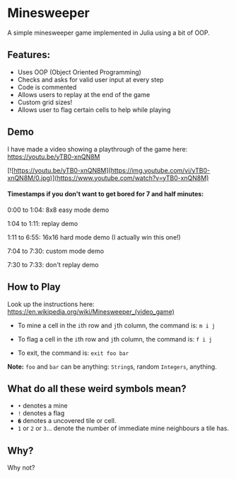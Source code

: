 # Minesweeper
A simple minesweeper game implemented in Julia using a bit of OOP.

## Features:
- Uses OOP (Object Oriented Programming)
- Checks and asks for valid user input at every step
- Code is commented
- Allows users to replay at the end of the game
- Custom grid sizes!
- Allows user to flag certain cells to help while playing

## Demo
I have made a video showing a playthrough of the game here: https://youtu.be/yTB0-xnQN8M

[![https://youtu.be/yTB0-xnQN8M](https://img.youtube.com/vi/yTB0-xnQN8M/0.jpg)](https://www.youtube.com/watch?v=yTB0-xnQN8M)

#### Timestamps if you don't want to get bored for 7 and half minutes:
0:00 to 1:04: 8x8 easy mode demo

1:04 to 1:11: replay demo

1:11 to 6:55: 16x16 hard mode demo (I actually win this one!)

7:04 to 7:30: custom mode demo

7:30 to 7:33: don't replay demo

## How to Play
Look up the instructions here: https://en.wikipedia.org/wiki/Minesweeper_(video_game)

- To mine a cell in the `i`th row and `j`th column, the command is:
`m i j`

- To flag a cell in the `i`th row and `j`th column, the command is:
`f i j`

- To exit, the command is:
`exit foo bar`

**Note:** `foo` and `bar` can be anything: `String`s, random `Integers`, anything.

## What do all these weird symbols mean?
- `•` denotes a mine
- `!` denotes a flag
- `�` denotes a uncovered tile or cell.
- `1` or `2` or `3`... denote the number of immediate mine neighbours a tile has.

## Why?
Why not?
